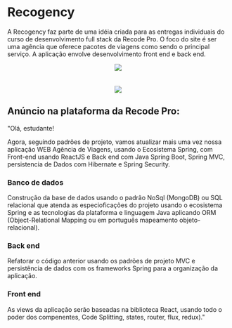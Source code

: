 # Recogency
A Recogency faz parte de uma idéia criada para as entregas individuais do curso de desenvolvimento full stack da Recode Pro. O foco do site é ser uma agência que oferece pacotes de viagens como sendo o principal serviço.
A aplicação envolve desenvolvimento front end e back end.

<div align="center">
  <img src="https://res.cloudinary.com/srcmilena/image/upload/c_scale,h_616,w_1232/v1648759111/v2_v3_recogency_destinos_ghenpf.jpg"/>
  </br></br></br>
  <img src="https://res.cloudinary.com/srcmilena/image/upload/v1648759111/v2_v3_recogency_contato_oafm2y.jpg"/>
</div>

## Anúncio na plataforma da Recode Pro:
"Olá, estudante!

Agora, seguindo padrões de projeto, vamos atualizar mais uma vez nossa aplicação WEB Agência de Viagens, usando o Ecosistema Spring, com Front-end usando ReactJS e Back end com Java Spring Boot, Spring MVC, persistencia de Dados com Hibernate e Spring Security. 

### Banco de dados  
Construção da base de dados usando o padrão NoSql (MongoDB) ou SQL relacional que atenda as especioficações do projeto usando o ecosistema Spring e as tecnologias da plataforma e linguagem Java aplicando ORM (Object-Relational Mapping ou em português mapeamento objeto-relacional).  

### Back end  
Refatorar o código anterior usando os padrões de projeto MVC e persistência de dados com os frameworks Spring para a organização da aplicação. 

### Front end 
As views da aplicação serão baseadas na biblioteca React, usando todo o poder dos compenentes, Code Splitting, states, router, flux, redux)."
